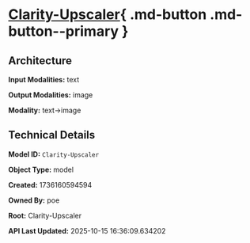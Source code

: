 # [Clarity-Upscaler](https://poe.com/Clarity-Upscaler){ .md-button .md-button--primary }

## Architecture

**Input Modalities:** text

**Output Modalities:** image

**Modality:** text->image


## Technical Details

**Model ID:** `Clarity-Upscaler`

**Object Type:** model

**Created:** 1736160594594

**Owned By:** poe

**Root:** Clarity-Upscaler

**API Last Updated:** 2025-10-15 16:36:09.634202

